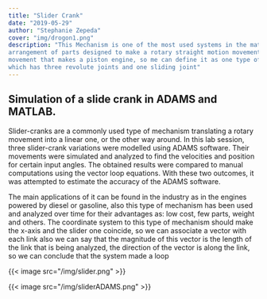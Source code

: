 ```yaml
---
title: "Slider Crank"
date: "2019-05-29"
author: "Stephanie Zepeda"
cover: "img/drogon1.png"
description: "This Mechanism is one of the most used systems in the mathematical field, it is an
arrangement of parts designed to make a rotary straight motion movement as the type of
movement that makes a piston engine, so me can define it as one type of four bar linkages
which has three revolute joints and one sliding joint"
---
```


## Simulation of a slide crank in ADAMS and MATLAB.

Slider-cranks are a commonly used type of mechanism translating a rotary movement
into a linear one, or the other way around. In this lab session, three slider-crank variations were
modelled using ADAMS software. Their movements were simulated and analyzed to find the
velocities and position for certain input angles. The obtained results were compared to manual
computations using the vector loop equations. With these two outcomes, it was attempted to
estimate the accuracy of the ADAMS software.

The main applications of it can be found in the industry as in the engines powered by
diesel or gasoline, also this type of mechanism has been used and analyzed over time for their
advantages as: low cost, few parts, weight and others.
The coordinate system to this type of mechanism should make the x-axis and the slider
one coincide, so we can associate a vector with each link also we can say that the magnitude of
this vector is the length of the link that is being analyzed, the direction of the vector is along the
link, so we can conclude that the system made a loop

{{< image src="/img/slider.png" >}}

{{< image src="/img/sliderADAMS.png" >}}
